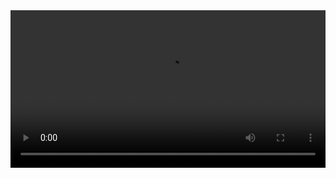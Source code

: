<video autoplay width="100%" height="auto" controls>
  <source src="/videos/rede-kalunga-intro-720p-ca2f2.mp4" type="video/mp4">
</video>

